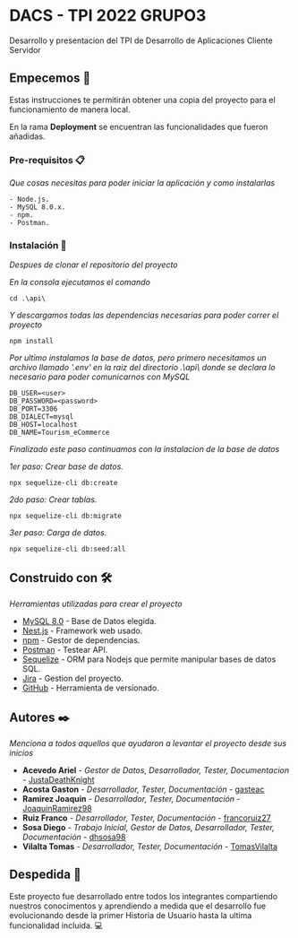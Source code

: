 # DACS - TPI 2022 GRUPO3

Desarrollo y presentacion del TPI de Desarrollo de Aplicaciones Cliente Servidor

## Empecemos 🚀

Estas instrucciones te permitirán obtener una copia del proyecto para el funcionamiento de manera local.

En la rama **Deployment** se encuentran las funcionalidades que fueron añadidas.

### Pre-requisitos 📋

_Que cosas necesitas para poder iniciar la aplicación y como instalarlas_

```
- Node.js.
- MySQL 8.0.x.
- npm.
- Postman.
```

### Instalación 🔧

_Despues de clonar el repositorio del proyecto_

_En la consola ejecutamos el comando_

```
cd .\api\
```

_Y descargamos todas las dependencias necesarias para poder correr el proyecto_

```
npm install
```

_Por ultimo instalamos la base de datos, pero primero necesitamos un archivo llamado '.env' en la raiz del directorio .\api\ donde se declara lo necesario para poder comunicarnos con MySQL_

```
DB_USER=<user>
DB_PASSWORD=<password>
DB_PORT=3306
DB_DIALECT=mysql
DB_HOST=localhost
DB_NAME=Tourism_eCommerce
```

_Finalizado este paso continuamos con la instalacion de la base de datos_

*1er paso: Crear base de datos.*

```
npx sequelize-cli db:create
```

*2do paso: Crear tablas.*
```
npx sequelize-cli db:migrate
```

*3er paso: Carga de datos.*
```
npx sequelize-cli db:seed:all
```

## Construido con 🛠️

_Herramientas utilizadas para crear el proyecto_

- [MySQL 8.0](https://dev.mysql.com/downloads/installer/) - Base de Datos elegida.
- [Nest.js](https://nestjs.com/) - Framework web usado.
- [npm](https://www.npmjs.com/) - Gestor de dependencias.
- [Postman](https://www.postman.com/downloads/) - Testear API.
- [Sequelize](https://sequelize.org/) - ORM para Nodejs que permite manipular bases de datos SQL.
- [Jira](https://www.atlassian.com/software/jira?bundle=jira-software&edition=free) - Gestion del proyecto.
- [GitHub](https://github.com/) - Herramienta de versionado.

## Autores ✒️

_Menciona a todos aquellos que ayudaron a levantar el proyecto desde sus inicios_

* **Acevedo Ariel** - _Gestor de Datos, Desarrollador, Tester, Documentacion_ - [JustaDeathKnight](https://github.com/JustaDeathKnight)
* **Acosta Gaston** - _Desarrollador, Tester, Documentación_ - [gasteac](https://github.com/gasteac)
* **Ramirez Joaquin** - _Desarrollador, Tester, Documentación_ - [JoaquinRamirez98](https://github.com/JoaquinRamirez98)
* **Ruiz Franco** - _Desarrollador, Tester, Documentación_ - [francoruiz27](https://github.com/francoruiz27)
* **Sosa Diego** - _Trabajo Inicial, Gestor de Datos, Desarrollador, Tester, Documentación_ - [dhsosa98](https://github.com/dhsosa98)
* **Vilalta Tomas** - _Desarrollador, Tester, Documentación_ - [TomasVilalta](https://github.com/TomasVilalta)


## Despedida 🐺

Este proyecto fue desarrollado entre todos los integrantes compartiendo nuestros conocimentos y aprendiendo a medida que el desarrollo fue evolucionando desde la primer Historia de Usuario hasta la ultima funcionalidad incluida. 💻

